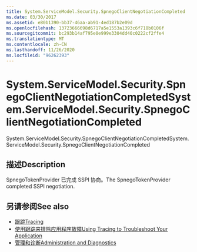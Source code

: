 ```yaml
---
title: System.ServiceModel.Security.SpnegoClientNegotiationCompleted
ms.date: 03/30/2017
ms.assetid: e80b1390-bb37-46aa-ab91-4ed187b2e09d
ms.openlocfilehash: 13723666698d6717a5e1553a1393c6f718b0106f
ms.sourcegitcommit: bc293b14af795e0e999e3304dd40c0222cf2ffe4
ms.translationtype: MT
ms.contentlocale: zh-CN
ms.lasthandoff: 11/26/2020
ms.locfileid: "96262393"
---
```

# <a name="systemservicemodelsecurityspnegoclientnegotiationcompleted"></a><span data-ttu-id="716d5-102">System.ServiceModel.Security.SpnegoClientNegotiationCompleted</span><span class="sxs-lookup"><span data-stu-id="716d5-102">System.ServiceModel.Security.SpnegoClientNegotiationCompleted</span></span>

<span data-ttu-id="716d5-103">System.ServiceModel.Security.SpnegoClientNegotiationCompleted</span><span class="sxs-lookup"><span data-stu-id="716d5-103">System.ServiceModel.Security.SpnegoClientNegotiationCompleted</span></span>  
  
## <a name="description"></a><span data-ttu-id="716d5-104">描述</span><span class="sxs-lookup"><span data-stu-id="716d5-104">Description</span></span>  

 <span data-ttu-id="716d5-105">SpnegoTokenProvider 已完成 SSPI 协商。</span><span class="sxs-lookup"><span data-stu-id="716d5-105">The SpnegoTokenProvider completed SSPI negotiation.</span></span>  
  
## <a name="see-also"></a><span data-ttu-id="716d5-106">另请参阅</span><span class="sxs-lookup"><span data-stu-id="716d5-106">See also</span></span>

- [<span data-ttu-id="716d5-107">跟踪</span><span class="sxs-lookup"><span data-stu-id="716d5-107">Tracing</span></span>](index.md)
- [<span data-ttu-id="716d5-108">使用跟踪来排除应用程序故障</span><span class="sxs-lookup"><span data-stu-id="716d5-108">Using Tracing to Troubleshoot Your Application</span></span>](using-tracing-to-troubleshoot-your-application.md)
- [<span data-ttu-id="716d5-109">管理和诊断</span><span class="sxs-lookup"><span data-stu-id="716d5-109">Administration and Diagnostics</span></span>](../index.md)
